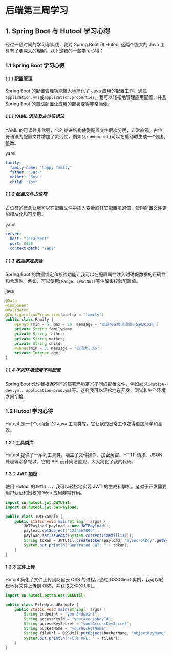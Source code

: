 # 后端第三周学习

## 1. Spring Boot 与 Hutool 学习心得

经过一段时间的学习与实践，我对 Spring Boot 和 Hutool 这两个强大的 Java 工具有了更深入的理解。以下是我的一些学习心得：

### 1.1 Spring Boot 学习心得

#### 1.1.1 配置管理

Spring Boot 的配置管理功能极大地简化了 Java 应用的配置工作。通过`application.yml`或`application.properties`，我可以轻松地管理应用配置，并且 Spring Boot 的自动配置让应用的部署变得非常简便。

##### 1.1.1 YAML 语法及占位符语法

YAML 的可读性非常强，它的缩进结构使得配置文件层次分明，非常直观。占位符语法为配置文件增加了灵活性，例如`${random.int}`可以在启动时生成一个随机整数。

yaml

```yaml
family:
  family-name: "happy family"
  father: "Jack"
  mother: "Rose"
  child: "Tom"
```

##### 1.1.2 配置文件占位符

占位符的概念让我可以在配置文件中插入变量或其它配置项的值，使得配置文件更加模块化和可复用。

yaml

```yaml
server:
  host: "localhost"
  port: 8080
  context-path: "/api"
```

##### 1.1.3 数据绑定校验

Spring Boot 的数据绑定和校验功能让我可以在配置属性注入时确保数据的正确性和合理性。例如，可以使用`@Range`、`@NotNull`等注解来校验配置值。

java

```java
@Data
@Component
@Validated
@ConfigurationProperties(prefix = "family")
public class Family {
    @Length(min = 5, max = 20, message = "家庭名长度必须位于5到20之间")
    private String familyName;
    private String father;
    private String mother;
    private String child;
    @Range(min = 3, message = "必须大于3岁")
    private Integer age;
}
```

##### 1.1.4 不同环境使用不同配置

Spring Boot 允许我根据不同的部署环境定义不同的配置文件，例如`application-dev.yml`、`application-prod.yml`等。这样我可以轻松地在开发、测试和生产环境之间切换。

### 1.2 Hutool 学习心得

Hutool 是一个“小而全”的 Java 工具类库，它让我的日常工作变得更加简单和高效。

#### 1.2.1 工具类库

Hutool 提供了一系列工具类，涵盖了文件操作、加密解密、HTTP 请求、JSON 处理等众多领域。它的 API 设计简洁直观，大大简化了我的代码。

#### 1.2.2 JWT 加密

使用 Hutool 的`JWTUtil`，我可以轻松地实现 JWT 的生成和解析。这对于开发需要用户认证和授权的 Web 应用非常有用。

```java
import cn.hutool.jwt.JWTUtil;
import cn.hutool.jwt.JWTPayload;

public class JwtExample {
    public static void main(String[] args) {
        JWTPayload payload = new JWTPayload();
        payload.setSubject("1234567890");
        payload.setIssuedAt(System.currentTimeMillis());
        String token = JWTUtil.createToken(payload, "mySecretKey".getBytes());
        System.out.println("Generated JWT: " + token);
    }
}
```

#### 1.2.3 文件上传

Hutool 简化了文件上传到阿里云 OSS 的过程。通过 OSSClient 实例，我可以轻松地将文件上传到 OSS，并获取文件的 URL。

```java
import cn.hutool.extra.oss.OSSUtil;

public class FileUploadExample {
    public static void main(String[] args) {
        String endpoint = "yourEndpoint";
        String accessKeyId = "yourAccessKeyId";
        String accessKeySecret = "yourAccessKeySecret";
        String bucketName = "yourBucketName";
        String fileUrl = OSSUtil.putObject(bucketName, "objectKeyName", "/local/path/to/your/file");
        System.out.println("File URL: " + fileUrl);
    }
}
```
